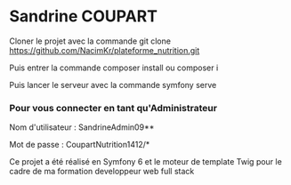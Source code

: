 # Sandrine COUPART

Cloner le projet avec la commande git clone https://github.com/NacimKr/plateforme_nutrition.git

Puis entrer la commande composer install ou composer i

Puis lancer le serveur avec la commande symfony serve

### Pour vous connecter en tant qu'Administrateur

Nom d'utilisateur :
SandrineAdmin09**

Mot de passe :
CoupartNutrition1412/*

Ce projet a été réalisé en Symfony 6 et le moteur de template Twig pour le cadre de ma formation developpeur web full stack


